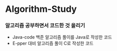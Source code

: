 # Algorithm-Study
### 알고리즘 공부하면서 코드한 것 올리기
- Java-code 백준 알고리즘 풀이를 Java로 작성한 코드 
- E-pper 대비 알고리즘 풀이 C로 작성한 코드

